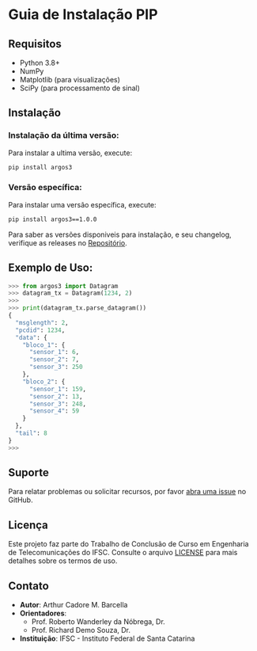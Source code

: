 # Guia de Instalação PIP

## Requisitos

- Python 3.8+
- NumPy
- Matplotlib (para visualizações)
- SciPy (para processamento de sinal)

## Instalação

### Instalação da última versão: 

Para instalar a ultima versão, execute:

```bash
pip install argos3
```

### Versão específica:

Para instalar uma versão específica, execute: 

```bash
pip install argos3==1.0.0
```

Para saber as versões disponiveis para instalação, e seu changelog, verifique as releases no [Repositório](https://github.com/arthurcadore/simulacao-tcc/releases).

## Exemplo de Uso:

```python
>>> from argos3 import Datagram
>>> datagram_tx = Datagram(1234, 2)
>>> 
>>> print(datagram_tx.parse_datagram())
{
  "msglength": 2,
  "pcdid": 1234,
  "data": {
    "bloco_1": {
      "sensor_1": 6,
      "sensor_2": 7,
      "sensor_3": 250
    },
    "bloco_2": {
      "sensor_1": 159,
      "sensor_2": 13,
      "sensor_3": 248,
      "sensor_4": 59
    }
  },
  "tail": 8
}
>>> 
```

## Suporte

Para relatar problemas ou solicitar recursos, por favor [abra uma issue](https://github.com/arthurcadore/simulacao-tcc/issues) no GitHub.

## Licença

Este projeto faz parte do Trabalho de Conclusão de Curso em Engenharia de Telecomunicações do IFSC. Consulte o arquivo [LICENSE](https://github.com/arthurcadore/simulacao-tcc/blob/main/LICENSE) para mais detalhes sobre os termos de uso.

## Contato

- **Autor**: Arthur Cadore M. Barcella
- **Orientadores**: 
  - Prof. Roberto Wanderley da Nóbrega, Dr.
  - Prof. Richard Demo Souza, Dr.
- **Instituição**: IFSC - Instituto Federal de Santa Catarina